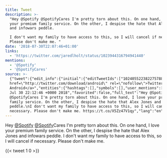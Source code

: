```yaml
---
title: Tweet
description: >-
  "Hey @Spotify @SpotifyCares I'm pretty torn about this. On one hand, I love
  your premium family service. On the other, I despise the hate that Alex Jones
  and infowars peddle.

  I don't want my family to have access to this, so I will cancel if necessary.
  Please don't make me. "
date: '2018-07-30T22:07:46+01:00'
links:
  - 'https://twitter.com/jaredlholt/status/1023944316794941440'
mentions:
  - '@Spotify'
  - '@SpotifyCares'
source: >-
  {"tweet":{"edit_info":{"initial":{"editTweetIds":["1024055223822757889"],"editableUntil":"2018-07-30T23:12:46.042Z","editsRemaining":"5","isEditEligible":true}},"retweeted":false,"source":"<a
  href=\"http://twitter.com/download/android\" rel=\"nofollow\">Twitter for
  Android</a>","entities":{"hashtags":[],"symbols":[],"user_mentions":[{"name":"Spotify","screen_name":"Spotify","indices":["4","12"],"id_str":"17230018","id":"17230018"},{"name":"SpotifyCares","screen_name":"SpotifyCares","indices":["13","26"],"id_str":"497340309","id":"497340309"}],"urls":[{"url":"https://t.co/X5Zz47V1qy","expanded_url":"https://twitter.com/jaredlholt/status/1023944316794941440","display_url":"twitter.com/jaredlholt/sta…","indices":["274","297"]}]},"display_text_range":["0","297"],"favorite_count":"1","id_str":"1024055223822757889","truncated":false,"retweet_count":"0","id":"1024055223822757889","possibly_sensitive":false,"created_at":"Mon
  Jul 30 22:12:46 +0000 2018","favorited":false,"full_text":"Hey @Spotify
  @SpotifyCares I'm pretty torn about this. On one hand, I love your premium
  family service. On the other, I despise the hate that Alex Jones and infowars
  peddle.\nI don't want my family to have access to this, so I will cancel if
  necessary. Please don't make me. https://t.co/X5Zz47V1qy","lang":"en"}}
---
```

Hey [@Spotify](https://twitter.com/@Spotify) [@Spotify](https://twitter.com/@Spotify)Cares I'm pretty torn about this. On one hand, I love your premium family service. On the other, I despise the hate that Alex Jones and infowars peddle.
I don't want my family to have access to this, so I will cancel if necessary. Please don't make me. 
    
{{< tweet 1 0 >}}
    
